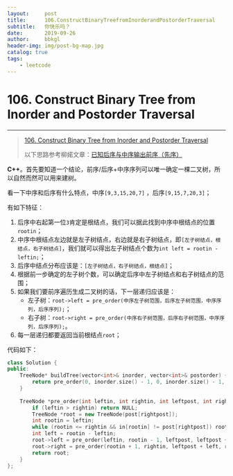 ```yaml
---
layout:     post
title:      106.ConstructBinaryTreefromInorderandPostorderTraversal
subtitle:   你快乐吗？
date:       2019-09-26
author:     bbkgl
header-img: img/post-bg-map.jpg
catalog: true
tags:
    - leetcode
---
```


# 106. Construct Binary Tree from Inorder and Postorder Traversal

---
> [106. Construct Binary Tree from Inorder and Postorder Traversal](https://leetcode-cn.com/problems/construct-binary-tree-from-inorder-and-postorder-traversal)
>
> 以下思路参考柳婼文章：[已知后序与中序输出前序（先序）](https://www.liuchuo.net/archives/2090)

**C++**。首先要知道一个结论，前序/后序+中序序列可以唯一确定一棵二叉树，所以自然而然可以用来建树。

看一下中序和后序有什么特点，中序`[9,3,15,20,7]` ，后序`[9,15,7,20,3]`；

有如下特征：
1. 后序中右起第一位`3`肯定是根结点，我们可以据此找到中序中根结点的位置`rootin`；
2. 中序中根结点左边就是左子树结点，右边就是右子树结点，即`[左子树结点，根结点，右子树结点]`，我们就可以得出左子树结点个数为`int left = rootin - leftin;`；
3. 后序中结点分布应该是：`[左子树结点，右子树结点，根结点]`；
4. 根据前一步确定的左子树个数，可以确定后序中左子树结点和右子树结点的范围；
5. 如果我们要前序遍历生成二叉树的话，下一层递归应该是：
    - 左子树：`root->left = pre_order(中序左子树范围，后序左子树范围，中序序列，后序序列);`；
    - 右子树：`root->right = pre_order(中序右子树范围，后序右子树范围，中序序列，后序序列);`。
6. 每一层递归都要返回当前根结点`root`；

代码如下：

```cpp
class Solution {
public:
    TreeNode* buildTree(vector<int>& inorder, vector<int>& postorder) {
        return pre_order(0, inorder.size() - 1, 0, inorder.size() - 1, inorder, postorder);
    }
    
    TreeNode *pre_order(int leftin, int rightin, int leftpost, int rightpost, vector<int> &in, vector<int> &post) {
        if (leftin > rightin) return NULL;
        TreeNode *root = new TreeNode(post[rightpost]);
        int rootin = leftin;
        while (rootin <= rightin && in[rootin] != post[rightpost]) rootin++;
        int left = rootin - leftin;
        root->left = pre_order(leftin, rootin - 1, leftpost, leftpost + left - 1, in, post);
        root->right = pre_order(rootin + 1, rightin, leftpost + left, rightpost - 1, in, post);
        return root;
    }
};
```




